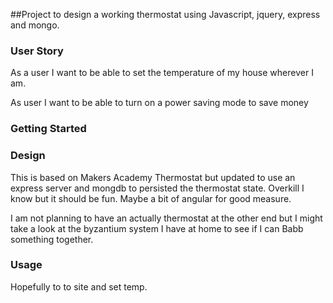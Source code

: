 ##Project to design a working thermostat using Javascript, jquery, express and mongo.

### User Story
As a user I want to be able to set the temperature of my house wherever I am.

As user I want to be able to turn on a power saving mode to save money

###  Getting Started


###  Design

This is based on Makers Academy Thermostat but updated to use an express server and mongdb to persisted the thermostat state.  Overkill I know but it should be fun.  Maybe a bit of angular for good measure.

I am not planning to have an actually thermostat at the other end but I might take a look at the byzantium system I have at home to see if I can Babb something together.

### Usage

Hopefully to to site and set temp.
